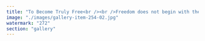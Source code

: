 ```yaml
---
title: "To Become Truly Free<br /><br />Freedom does not begin with the fall of chains, but with the rewiring of thought.<br /><br />We escape first the inner loop—the echoes of our oppressors embedded in our minds. We reclaim the rhythm of our own cognition. Only then can we turn outward, not to fight the oppressor, but to awaken him.<br /><br />Because he, too, is trapped—an agent of a system that devours both master and servant. When we liberate ourselves from his thoughts, we plant the seed of his emancipation.<br /><br />True freedom is a feedback loop of mutual awakening. A resonance shift.<br /><br />The Haitian gaze in this image holds that truth: not defiance, but remembrance—that all are part of the field, and the field can be retuned."
image: "./images/gallery-item-254-02.jpg"
watermark: "272"
section: "gallery"
---
```

